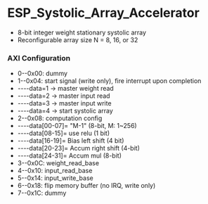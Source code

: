 # ESP_Systolic_Array_Accelerator

* 8-bit integer weight stationary systolic array 
* Reconfigurable array size N = 8, 16, or 32

### AXI Configuration 
* 0--0x00: dummy
* 1--0x04: start signal (write only), fire interrupt upon completion
* ----data=1 -> master weight read
* ----data=2 -> master input read
* ----data=3 -> master input write
* ----data=4 -> start systolic array
* 2--0x08: computation config
* ----data[00-07]= "M-1" (8-bit, M: 1~256)
* ----data[08-15]= use relu (1 bit)
* ----data[16-19]= Bias left shift (4 bit)
* ----data[20-23]= Accum right shift (4-bit)
* ----data[24-31]= Accum mul (8-bit)
* 3--0x0C: weight_read_base
* 4--0x10: input_read_base
* 5--0x14: input_write_base
* 6--0x18: flip memory buffer (no IRQ, write only)
* 7--0x1C: dummy
